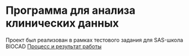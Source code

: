# Программа для анализа клинических данных    

Проект был реализован в рамках тестового задания для SAS-школа BIOCAD
[Процесс и результат работы](https://github.com/xivwdl/biocad-sas/blob/main/biocad-sas.ipynb)
